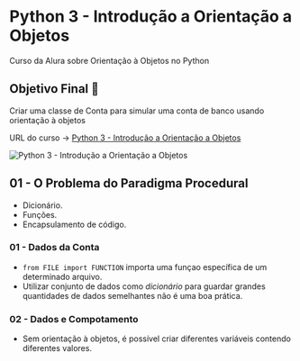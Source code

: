 # Python 3 - Introdução a Orientação a Objetos

Curso da Alura sobre Orientação à Objetos no Python

## Objetivo Final &#x1F3AF;

Criar uma classe de Conta para simular uma conta de banco usando orientação à objetos

URL do curso -> [Python 3 - Introdução a Orientação a Objetos](https://cursos.alura.com.br/course/python-3-intro-orientacao-objetos/faq)

![Python 3 - Introdução a Orientação a Objetos](https://www.alura.com.br/assets/api/share/curso-python-3-intro-orientacao-objetos.png)

## 01 - O Problema do Paradigma Procedural
* Dicionário.
* Funções.
* Encapsulamento de código.

### 01 - Dados da Conta
* `from FILE import FUNCTION` importa uma funçao específica de um determinado arquivo.
* Utilizar conjunto de dados como *dicionário* para guardar grandes quantidades de dados semelhantes não é uma boa prática.

### 02 - Dados e Compotamento
* Sem orientação à objetos, é possível criar diferentes variáveis contendo diferentes valores.